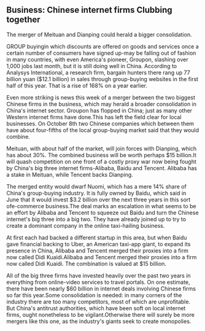 ## Business: Chinese internet firms Clubbing together


The merger of Meituan and Dianping could herald a bigger consolidation.

GROUP buyingin which discounts are offered on goods and services once a certain number of consumers have signed up-may be falling out of fashion in many countries, with even America's pioneer, Groupon, slashing over 1,000 jobs last month, but it is still doing well in China. According to Analysys International, a research firm, bargain hunters there rang up 77 billion yuan ($12.1 billion) in sales through group-buying websites in the first half of this year. That is a rise of 168% on a year earlier.

Even more striking is news this week of a merger between the two biggest Chinese firms in the business, which may herald a broader consolidation in China's internet sector. Groupon has flopped in China; just as many other Western internet firms have done.This has left the field clear for local businesses. On October 8th two Chinese companies which between them have about four-fifths of the local group-buying market said that they would combine.

Meituan, with about half of the market, will join forces with Dianping, which has about 30%. The combined business will be worth perhaps $15 billion.It will quash competition on one front of a costly proxy war now being fought by China's big three internet firms-Alibaba, Baidu and Tencent. Alibaba has a stake in Meituan, while Tencent backs Dianping.

The merged entity would dwarf Nuomi, which has a mere 14% share of China's group-buying industry. It is fully owned by Baidu, which said in June that it would invest $3.2 billion over the next three years in this sort ofe-commerce business.The deal marks an escalation in what seems to be an effort by Alibaba and Tencent to squeeze out Baidu and turn the Chinese internet's big three into a big two. They have already joined up to try to create a dominant company in the online taxi-hailing business.

At first each had backed a different startup in this area, but when Baidu gave financial backing to Uber, an American taxi-app giant, to expand its presence in China, Alibaba and Tencent merged their proxies into a firm now called Didi Kuaidi.Alibaba and Tencent merged their proxies into a firm now called Didi Kuaidi. The combination is valued at $15 billion.

All of the big three firms have invested heavily over the past two years in everything from online-video services to travel portals. On one estimate, there have been nearly $60 billion in internet deals involving Chinese firms so far this year.Some consolidation is needed: in many corners of the industry there are too many competitors, most of which are unprofitable. But China's antitrust authorities, which have been soft on local internet firms, ought nonetheless to be vigilant.Otherwise there will surely be more mergers like this one, as the industry's giants seek to create monopolies.

